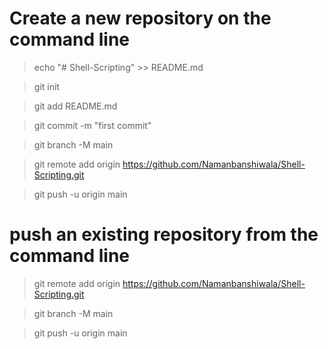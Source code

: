 # Create a new repository on the command line

> echo "# Shell-Scripting" >> README.md

> git init

> git add README.md

> git commit -m "first commit"

> git branch -M main

> git remote add origin https://github.com/Namanbanshiwala/Shell-Scripting.git

> git push -u origin main   



# push an existing repository from the command line

> git remote add origin https://github.com/Namanbanshiwala/Shell-Scripting.git

> git branch -M main

> git push -u origin main

